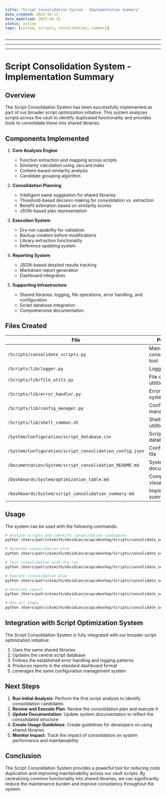 ```yaml
---
title: "Script Consolidation System - Implementation Summary"
date_created: 2025-04-15
date_modified: 2025-04-15
status: active
tags: [system, scripts, consolidation, summary]
---
```


---

---

---

# Script Consolidation System - Implementation Summary

## Overview

The Script Consolidation System has been successfully implemented as part of our broader script optimization initiative. This system analyzes scripts across the vault to identify duplicated functionality and provides tools to consolidate these into shared libraries.

## Components Implemented

1. **Core Analysis Engine**
   - Function extraction and mapping across scripts
   - Similarity calculation using Jaccard index
   - Content-based similarity analysis
   - Candidate grouping algorithm

2. **Consolidation Planning**
   - Intelligent name suggestion for shared libraries
   - Threshold-based decision making for consolidation vs. extraction
   - Benefit estimation based on similarity scores
   - JSON-based plan representation

3. **Execution System**
   - Dry-run capability for validation
   - Backup creation before modifications
   - Library extraction functionality
   - Reference updating system

4. **Reporting System**
   - JSON-based detailed results tracking
   - Markdown report generation
   - Dashboard integration

5. **Supporting Infrastructure**
   - Shared libraries: logging, file operations, error handling, and configuration
   - Script database integration
   - Comprehensive documentation

## Files Created

| File | Purpose |
|------|---------|
| `/Scripts/consolidate_scripts.py` | Main script consolidation tool |
| `/Scripts/lib/logger.py` | Logging library |
| `/Scripts/lib/file_utils.py` | File operation utilities |
| `/Scripts/lib/error_handler.py` | Error handling system |
| `/Scripts/lib/config_manager.py` | Configuration management |
| `/Scripts/lib/shell_common.sh` | Shell script utilities |
| `/System/Configuration/script_database.csv` | Script tracking database |
| `/System/Configuration/script_consolidation_config.json` | Configuration file |
| `/Documentation/System/script_consolidation_README.md` | System documentation |
| `/Dashboards/System/optimization_table.md` | Component visualization |
| `/Dashboards/System/script_consolidation_summary.md` | Implementation summary |

## Usage

The system can be used with the following commands:

```bash
# Analyze scripts and identify consolidation candidates
python /Users/patricksmith/obsidian/acupcakeshop/Scripts/consolidate_scripts.py --analyze

# Generate consolidation plan
python /Users/patricksmith/obsidian/acupcakeshop/Scripts/consolidate_scripts.py --plan

# Test consolidation with dry run
python /Users/patricksmith/obsidian/acupcakeshop/Scripts/consolidate_scripts.py --execute --dry-run

# Execute consolidation plan
python /Users/patricksmith/obsidian/acupcakeshop/Scripts/consolidate_scripts.py --execute

# Generate report
python /Users/patricksmith/obsidian/acupcakeshop/Scripts/consolidate_scripts.py --report

# Run all steps
python /Users/patricksmith/obsidian/acupcakeshop/Scripts/consolidate_scripts.py --all
```

## Integration with Script Optimization System

The Script Consolidation System is fully integrated with our broader script optimization initiative:

1. Uses the same shared libraries
2. Updates the central script database
3. Follows the established error handling and logging patterns
4. Produces reports in the standard dashboard format
5. Leverages the same configuration management system

## Next Steps

1. **Run Initial Analysis**: Perform the first script analysis to identify consolidation candidates
2. **Review and Execute Plan**: Review the consolidation plan and execute it
3. **Update Documentation**: Update system documentation to reflect the consolidated structure
4. **Create Usage Guidelines**: Create guidelines for developers on using shared libraries
5. **Monitor Impact**: Track the impact of consolidation on system performance and maintainability

## Conclusion

The Script Consolidation System provides a powerful tool for reducing code duplication and improving maintainability across our vault scripts. By centralizing common functionality into shared libraries, we can significantly reduce the maintenance burden and improve consistency throughout the system.
